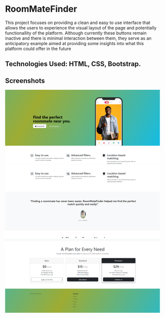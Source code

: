 # RoomMateFinder
This project focuses on providing a clean and easy to use interface that allows the users to experience the visual layout of the page and potentially functionallity of the platform. Although currently these buttons remain inactive and there is minimal interaction between them, they serve as an anticipatory example aimed at providing some insights into what this platform could offer in the future

## Technologies Used: HTML, CSS, Bootstrap.

## Screenshots
![Screenshot 1](1.PNG)
![Screenshot 2](2.PNG)
![Screenshot 3](3.PNG)
